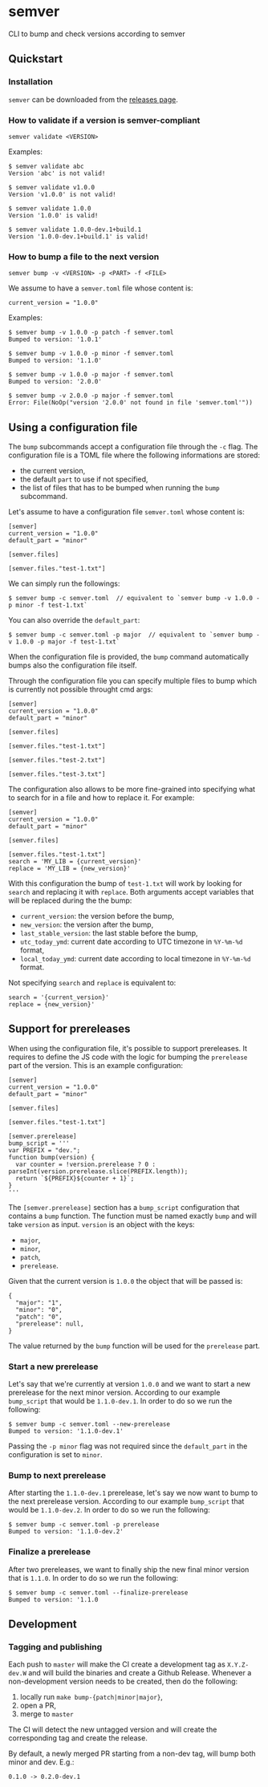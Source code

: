 # semver

CLI to bump and check versions according to semver

## Quickstart

### Installation

`semver` can be downloaded from the [releases page](https://github.com/se7entyse7en/semver/releases).

### How to validate if a version is semver-compliant

```
semver validate <VERSION>
```

Examples:
```
$ semver validate abc
Version 'abc' is not valid!

$ semver validate v1.0.0
Version 'v1.0.0' is not valid!

$ semver validate 1.0.0
Version '1.0.0' is valid!

$ semver validate 1.0.0-dev.1+build.1
Version '1.0.0-dev.1+build.1' is valid!
```

### How to bump a file to the next version

```
semver bump -v <VERSION> -p <PART> -f <FILE>
```

We assume to have a `semver.toml` file whose content is:
```
current_version = "1.0.0"
```

Examples:
```
$ semver bump -v 1.0.0 -p patch -f semver.toml
Bumped to version: '1.0.1'

$ semver bump -v 1.0.0 -p minor -f semver.toml
Bumped to version: '1.1.0'

$ semver bump -v 1.0.0 -p major -f semver.toml
Bumped to version: '2.0.0'

$ semver bump -v 2.0.0 -p major -f semver.toml
Error: File(NoOp("version '2.0.0' not found in file 'semver.toml'"))
```

## Using a configuration file

The `bump` subcommands accept a configuration file through the `-c` flag. The configuration file is a TOML file where the following informations are stored:
- the current version,
- the default `part` to use if not specified,
- the list of files that has to be bumped when running the `bump` subcommand.

Let's assume to have a configuration file `semver.toml` whose content is:
```
[semver]
current_version = "1.0.0"
default_part = "minor"

[semver.files]

[semver.files."test-1.txt"]
```

We can simply run the followings:
```
$ semver bump -c semver.toml  // equivalent to `semver bump -v 1.0.0 -p minor -f test-1.txt`
```

You can also override the `default_part`:
```
$ semver bump -c semver.toml -p major  // equivalent to `semver bump -v 1.0.0 -p major -f test-1.txt`
```

When the configuration file is provided, the `bump` command automatically bumps also the configuration file itself.

Through the configuration file you can specify multiple files to bump which is currently not possible throught cmd args:
```
[semver]
current_version = "1.0.0"
default_part = "minor"

[semver.files]

[semver.files."test-1.txt"]

[semver.files."test-2.txt"]

[semver.files."test-3.txt"]
```

The configuration also allows to be more fine-grained into specifying what to search for in a file and how to replace it. For example:
```
[semver]
current_version = "1.0.0"
default_part = "minor"

[semver.files]

[semver.files."test-1.txt"]
search = 'MY_LIB = {current_version}'
replace = 'MY_LIB = {new_version}'
```

With this configuration the bump of `test-1.txt` will work by looking for `search` and replacing it with `replace`. Both arguments accept variables that will be replaced during the the bump:
- `current_version`: the version before the bump,
- `new_version`: the version after the bump,
- `last_stable_version`: the last stable before the bump,
- `utc_today_ymd`: current date according to UTC timezone in `%Y-%m-%d` format,
- `local_today_ymd`: current date according to local timezone in `%Y-%m-%d` format.

Not specifying `search` and `replace` is equivalent to:
```
search = '{current_version}'
replace = {new_version}'
```

## Support for prereleases

When using the configuration file, it's possible to support prereleases. It requires to define the JS code with the logic for bumping the `prerelease` part of the version. This is an example configuration:
```
[semver]
current_version = "1.0.0"
default_part = "minor"

[semver.files]

[semver.files."test-1.txt"]

[semver.prerelease]
bump_script = '''
var PREFIX = "dev.";
function bump(version) {
  var counter = !version.prerelease ? 0 : parseInt(version.prerelease.slice(PREFIX.length));
  return `${PREFIX}${counter + 1}`;
}
'''
```

The `[semver.prerelease]` section has a `bump_script` configuration that contains a `bump` function. The function must be named exactly `bump` and will take `version` as input. `version` is an object with the keys:
- `major`,
- `minor`,
- `patch`,
- `prerelease`.

Given that the current version is `1.0.0` the object that will be passed is:
```
{
  "major": "1",
  "minor": "0",
  "patch": "0",
  "prerelease": null,
}
```

The value returned by the `bump` function will be used for the `prerelease` part.

### Start a new prerelease

Let's say that we're currently at version `1.0.0` and we want to start a new prerelease for the next minor version. According to our example `bump_script` that would be `1.1.0-dev.1`. In order to do so we run the following:
```
$ semver bump -c semver.toml --new-prerelease
Bumped to version: '1.1.0-dev.1'
```

Passing the `-p minor` flag was not required since the `default_part` in the configuration is set to `minor`.

### Bump to next prerelease

After starting the `1.1.0-dev.1` prerelease, let's say we now want to bump to the next prerelease version. According to our example `bump_script` that would be `1.1.0-dev.2`. In order to do so we run the following:
```
$ semver bump -c semver.toml -p prerelease
Bumped to version: '1.1.0-dev.2'
```

### Finalize a prerelease

After two prereleases, we want to finally ship the new final minor version that is `1.1.0`. In order to do so we run the following:
```
$ semver bump -c semver.toml --finalize-prerelease
Bumped to version: '1.1.0
```

## Development

### Tagging and publishing

Each push to `master` will make the CI create a development tag as `X.Y.Z-dev.W` and will build the binaries and create a Github Release. Whenever a non-development version needs to be created, then do the following:
1. locally run `make bump-{patch|minor|major}`,
2. open a PR,
3. merge to `master`

The CI will detect the new untagged version and will create the corresponding tag and create the release.

By default, a newly merged PR starting from a non-dev tag, will bump both minor and dev. E.g.:
```
0.1.0 -> 0.2.0-dev.1
```
